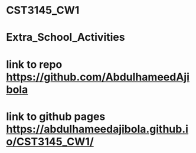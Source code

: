 # CST3145_CW1
# Extra_School_Activities
# link to repo https://github.com/AbdulhameedAjibola
# link to github pages https://abdulhameedajibola.github.io/CST3145_CW1/
 
